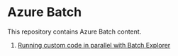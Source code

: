 # Azure Batch
This repository contains Azure Batch content.
1. [Running custom code in parallel with Batch Explorer](customcode/README.md)
